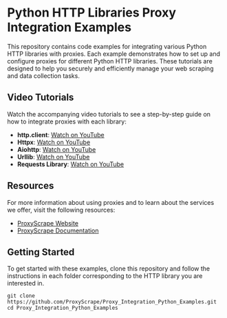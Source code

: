 # Python HTTP Libraries Proxy Integration Examples

This repository contains code examples for integrating various Python HTTP libraries with proxies. Each example demonstrates how to set up and configure proxies for different Python HTTP libraries. These tutorials are designed to help you securely and efficiently manage your web scraping and data collection tasks.

## Video Tutorials

Watch the accompanying video tutorials to see a step-by-step guide on how to integrate proxies with each library:

- **http.client**: [Watch on YouTube](https://youtu.be/8d0e_XpmvJU)
- **Httpx**: [Watch on YouTube](https://youtu.be/VEgQtydMbPc)
- **Aiohttp**: [Watch on YouTube](https://youtu.be/AVQq1c-sZUI)
- **Urllib**: [Watch on YouTube](https://youtu.be/appzCl7MTNg)
- **Requests Library**: [Watch on YouTube](https://youtu.be/pT4c8d0xRQA)

## Resources

For more information about using proxies and to learn about the services we offer, visit the following resources:

- [ProxyScrape Website](https://proxyscrape.com/)
- [ProxyScrape Documentation](https://docs.proxyscrape.com/)

## Getting Started

To get started with these examples, clone this repository and follow the instructions in each folder corresponding to the HTTP library you are interested in.

```shell
git clone https://github.com/ProxyScrape/Proxy_Integration_Python_Examples.git
cd Proxy_Integration_Python_Examples
